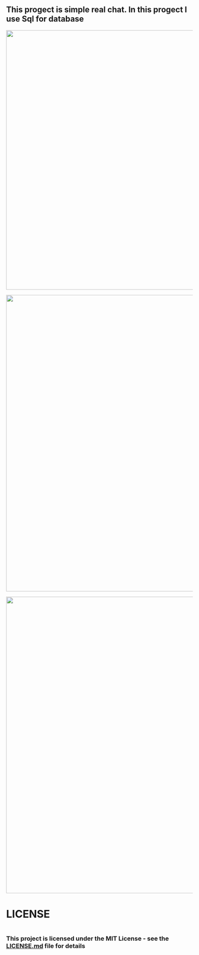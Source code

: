 <h2> This progect is simple real chat. In this progect I use Sql for database</h2>

<p align="center">
<img src="https://user-images.githubusercontent.com/52591976/95192731-e6b3c600-07d2-11eb-9024-e0125b87ab6f.png"width =700/>
</p>
<p align="center">
<img src="https://user-images.githubusercontent.com/52591976/95192758-efa49780-07d2-11eb-9aab-374d1d5adc35.png"width =800/>
</p>
<p align="center">
<img src="https://user-images.githubusercontent.com/52591976/95192761-f16e5b00-07d2-11eb-8e67-e6a7f6f6e66f.png"width =800/>
</p>

<div>
<h1> LICENSE <h1/>

<h3> This project is licensed under the MIT License - see the <a href="https://github.com/BlueButterflies/Simple-Real-Time-Chat-System/blob/main/LICENSE">LICENSE.md<a/> file for details <h3/>
<div/>
